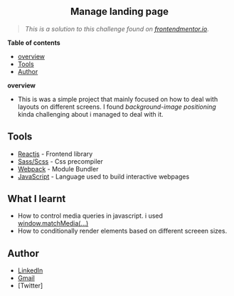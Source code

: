 <!-- ## Easybank Landing page.

The landing page is available [here](https://katongole-isaac.github.io/easybank/ "Easybank landing page") -->

<center >  <h2> Manage landing page </h2> </center>

> _This is a solution to this challenge found on [frontendmentor.io](https://www.frontendmentor.io/challenges/manage-landing-page-SLXqC6P5 "frontend mentor")_.

**Table of contents**

- [overview](#overview)
- [Tools](#tools)
- [Author](#author)

**overview**

- This is was a simple project that mainly focused on how to deal with layouts on different screens. I found _background-image positioning_ kinda challenging about i managed to deal with it.

## **Tools**

- [Reactjs](https://reactjs.org/ "Reactjs") - Frontend library
- [Sass/Scss](https://sass-lang.com/ "Sass") - Css precompiler
- [Webpack](https://webpack.js.org/ "Webpack") - Module Bundler
- [JavaScript](https://developer.mozilla.org/en-US/docs/Learn/Getting_started_with_the_web/JavaScript_basics "Javascript") - Language used to build interactive webpages

## **What I learnt**

- How to control media queries in javascript. i used [window.matchMedia(...)](https://developer.mozilla.org/en-US/docs/Web/API/Window/matchMedia "window.matchMedia")
- How to conditionally render elements based on different screeen sizes.

## **Author**

- [LinkedIn](https://www.linkedin.com/in/katongole-isaac-7a22aa178/ "LinkedIn")
- [Gmail](katongolelsaac78@gmail.com, "Gmail")
- [Twitter]
